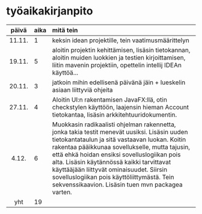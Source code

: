 # työaikakirjanpito

| päivä | aika | mitä tein  |
| :----:|:-----| :-----|
| 11.11. | 1    | keksin idean projektille, tein vaatimusmäärittelyn |
| 19.11. | 5    | aloitin projektin kehittämisen, lisäsin tietokannan, aloitin muiden luokkien ja testien kirjoittamisen, liitin mavenin projektiin, opettelin intellij IDEAn käyttöä... |
| 20.11. | 3    | jatkoin mihin edellisenä päivänä jäin + lueskelin asiaan liittyviä ohjeita |
| 27.11. | 4    | Aloitin UI:n rakentamisen JavaFX:llä, otin checkstylen käyttöön, laajensin hieman Account tietokantaa, lisäsin arkkitehtuuridokumentin. |
| 4.12. | 6    | Muokkasin radikaalisti ohjelman rakennetta, jonka takia testit menevät uusiksi. Lisäsin uuden tietokantataulun ja sitä vastaavan luokan. Koitin rakentaa pääikkunaa sovellukselle, mutta tajusin, että ehkä  hoidan ensiksi sovelluslogiikan pois alta. Lisäsin käytännössä kaikki tarvittavat käyttääjään liittyvät ominaisuudet. Siirsin sovelluslogiikan pois käyttöliittymästä. Tein sekvenssikaavion. Lisäsin tuen mvn packagea varten.|
| yht   | 19   | | 
